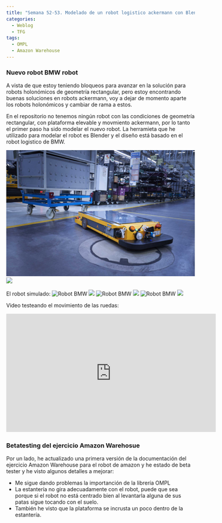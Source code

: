 ```yaml
---
title: "Semana 52-53. Modelado de un robot logistico ackermann con Blender, betatesting del ejercicio Amazon Warehouse y actualización de la documentación"
categories:
  - Weblog
  - TFG
tags:
  - OMPL
  - Amazon Warehouse
---
```


### Nuevo robot BMW robot 
A vista de que estoy teniendo bloqueos para avanzar en la solución para robots holonómicos de geometría rectangular, pero estoy encontrando buenas soluciones en robots ackermann, voy a dejar de momento aparte los robots holonómicos y cambiar de rama a estos. 

En el repositorio no tenemos ningún robot con las condiciones de geometría rectangular, con plataforma elevable y movmiento ackermann, por lo tanto el primer paso ha sido modelar el nuevo robot. La herramieta que he utilizado para modelar el robot es Blender y el diseño está basado en el robot logistico de BMW.

![Robot BMW](/docs/images/bmw_robot_modeling/bmw_robot.jpg)
![](/2022-tfg-lucia-chen/images/bmw_robot_modeling/bmw_robot.jpg)

El robot simulado:
![Robot BMW](/docs/images/bmw_robot_modeling/platform_unraised.jpg)
![](/2022-tfg-lucia-chen/images/bmw_robot_modeling/platform_unraised.jpg)
![Robot BMW](/docs/images/bmw_robot_modeling/platform_raised.jpg)
![](/2022-tfg-lucia-chen/images/bmw_robot_modeling/platform_raised.jpg)
![Robot BMW](/docs/images/bmw_robot_modeling/wheels.jpg)
![](/2022-tfg-lucia-chen/images/bmw_robot_modeling/wheels.jpg)

Video testeando el movimiento de las ruedas:

<p align="center">
<iframe width="560" height="315" src="https://www.youtube.com/embed/bWJf8xfvqyY?si=NuZaDLtFaMSL-E7y" title="YouTube video player" frameborder="0" allow="accelerometer; autoplay; clipboard-write; encrypted-media; gyroscope; picture-in-picture; web-share" allowfullscreen></iframe>
</p>

### Betatesting del ejercicio Amazon Warehosue
Por un lado, he actualizado una primera versión de la documentación del ejercicio Amazon Warehouse para el robot de amazon y he estado de beta tester y he visto algunos detalles a mejorar:
* Me sigue dando problemas la importanción de la librería OMPL
* La estantería no gira adecuadamente con el robot, puede que sea porque si el robot no está centrado bien al levantarla alguna de sus patas sigue tocando con el suelo.
* También he visto que la plataforma se incrusta un poco dentro de la estantería.



